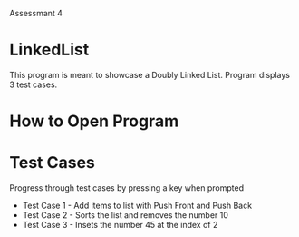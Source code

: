 Assessmant 4

# LinkedList

This program is meant to showcase a Doubly Linked List. 
Program displays 3 test cases.

# How to Open Program

# Test Cases
Progress through test cases by pressing a key when prompted
* Test Case 1 - Add items to list with Push Front and Push Back
* Test Case 2 - Sorts the list and removes the number 10
* Test Case 3 - Insets the number 45 at the index of 2
